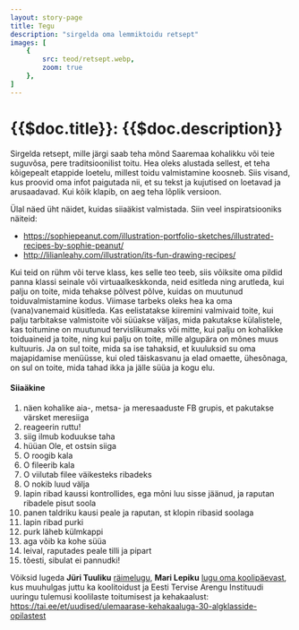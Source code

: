 ```yaml
---
layout: story-page
title: Tegu
description: "sirgelda oma lemmiktoidu retsept"
images: [
    {
        src: teod/retsept.webp,
        zoom: true
    },
]
---
```


# {{$doc.title}}: {{$doc.description}}

Sirgelda retsept, mille järgi saab teha mõnd Saaremaa kohalikku või teie suguvõsa, pere traditsioonilist toitu. Hea oleks alustada sellest, et teha kõigepealt etappide loetelu, millest toidu valmistamine koosneb. Siis visand, kus proovid oma infot paigutada nii, et su tekst ja kujutised on loetavad ja arusaadavad. Kui kõik klapib, on aeg teha lõplik versioon.

Ülal näed üht näidet, kuidas siiaäkist valmistada. Siin veel inspiratsiooniks näiteid: 

- https://sophiepeanut.com/illustration-portfolio-sketches/illustrated-recipes-by-sophie-peanut/
- http://lilianleahy.com/illustration/its-fun-drawing-recipes/

Kui teid on rühm või terve klass, kes selle teo teeb, siis võiksite oma pildid panna klassi seinale või virtuaalkeskkonda, neid esitleda ning arutleda, kui palju on toite, mida tehakse põlvest põlve, kuidas on muutunud toiduvalmistamine kodus. Viimase tarbeks oleks hea ka oma (vana)vanemaid küsitleda. Kas eelistatakse kiiremini valmivaid toite, kui palju tarbitakse valmistoite või süüakse väljas, mida pakutakse külalistele, kas toitumine on muutunud tervislikumaks või mitte, kui palju on kohalikke toiduaineid ja toite, ning kui palju on toite, mille algupära on mõnes muus kultuuris. Ja on sul toite, mida sa ise tahaksid, et kuuluksid su oma majapidamise menüüsse, kui oled täiskasvanu ja elad omaette, ühesõnaga, on sul on toite, mida tahad ikka ja jälle süüa ja kogu elu.

#### Siiaäkine

1. näen kohalike aia-, metsa- ja meresaaduste FB grupis, et pakutakse värsket meresiiga
2. reageerin ruttu!
3. siig ilmub koduukse taha
4. hüüan Ole, et ostsin siiga
5. O roogib kala
6. O fileerib kala
7. O viilutab filee väikesteks ribadeks
8. O nokib luud välja
9. lapin ribad kaussi kontrollides, ega mõni luu sisse jäänud, ja raputan ribadele pisut soola
10. panen taldriku kausi peale ja raputan, st klopin ribasid soolaga
11. lapin ribad purki 
12. purk läheb külmkappi
13. aga võib ka kohe süüa
14. leival, raputades peale tilli ja pipart
15. tõesti, sibulat ei pannudki!




<details-wrapper summary="Lisaks" icon="icon-park-outline:six-points">

Võiksid lugeda **Jüri Tuuliku** <a href="../_lood/jyri-tuulik-raim">räimelugu</a>, **Mari Lepiku** <a href="../_lood/mari-lepik">lugu oma koolipäevast</a>, kus muuhulgas juttu ka koolitoidust ja Eesti Tervise Arengu Instituudi uuringu tulemusi koolilaste toitumisest ja kehakaalust: https://tai.ee/et/uudised/ulemaarase-kehakaaluga-30-algklasside-opilastest

</details-wrapper>

